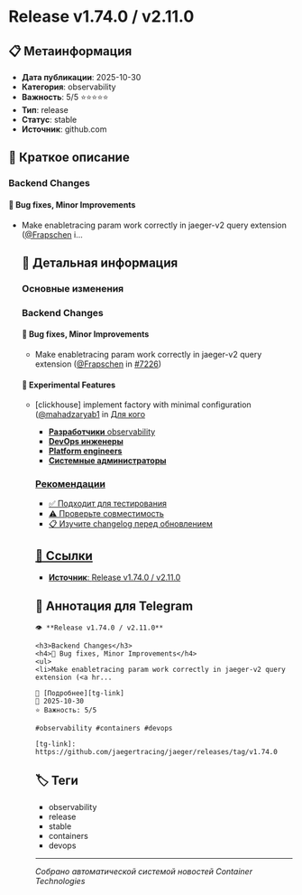 # Release v1.74.0 / v2.11.0

## 📋 Метаинформация

- **Дата публикации**: 2025-10-30
- **Категория**: observability
- **Важность**: 5/5 ⭐⭐⭐⭐⭐
- **Тип**: release
- **Статус**: stable
- **Источник**: github.com

## 🎯 Краткое описание

<h3>Backend Changes</h3>
<h4>🐞 Bug fixes, Minor Improvements</h4>
<ul>
<li>Make enabletracing param work correctly in jaeger-v2 query extension (<a href="https://github.com/Frapschen">@Frapschen</a> i...

## 📝 Детальная информация

### Основные изменения
<h3>Backend Changes</h3>
<h4>🐞 Bug fixes, Minor Improvements</h4>
<ul>
<li>Make enabletracing param work correctly in jaeger-v2 query extension (<a href="https://github.com/Frapschen">@Frapschen</a> in <a href="https://github.com/jaegertracing/jaeger/pull/7226">#7226</a>)</li>
</ul>
<h4>🚧 Experimental Features</h4>
<ul>
<li>[clickhouse] implement factory with minimal configuration (<a href="https://github.com/mahadzaryab1">@mahadzaryab1</a> in <a href="https://github.com/jaegertracing/jaeger/pul

### Для кого
- **Разработчики** observability
- **DevOps инженеры**
- **Platform engineers**
- **Системные администраторы**

### Рекомендации
- ✅ Подходит для тестирования
- ⚠️ Проверьте совместимость
- 📋 Изучите changelog перед обновлением

## 🔗 Ссылки

- **Источник**: [Release v1.74.0 / v2.11.0][main-link]

[main-link]: https://github.com/jaegertracing/jaeger/releases/tag/v1.74.0

## 📱 Аннотация для Telegram

```
👁️ **Release v1.74.0 / v2.11.0**

<h3>Backend Changes</h3>
<h4>🐞 Bug fixes, Minor Improvements</h4>
<ul>
<li>Make enabletracing param work correctly in jaeger-v2 query extension (<a hr...

🔗 [Подробнее][tg-link]
📅 2025-10-30
⭐ Важность: 5/5

#observability #containers #devops

[tg-link]: https://github.com/jaegertracing/jaeger/releases/tag/v1.74.0
```

## 🏷️ Теги

- observability
- release
- stable
- containers
- devops

---
*Собрано автоматической системой новостей Container Technologies*